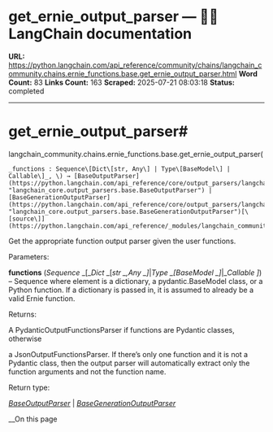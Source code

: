 # get_ernie_output_parser — 🦜🔗 LangChain  documentation

**URL:** https://python.langchain.com/api_reference/community/chains/langchain_community.chains.ernie_functions.base.get_ernie_output_parser.html
**Word Count:** 83
**Links Count:** 163
**Scraped:** 2025-07-21 08:03:18
**Status:** completed

---

# get\_ernie\_output\_parser\#

langchain\_community.chains.ernie\_functions.base.get\_ernie\_output\_parser\(

    _functions : Sequence\[Dict\[str, Any\] | Type\[BaseModel\] | Callable\]_, \) → [BaseOutputParser](https://python.langchain.com/api_reference/core/output_parsers/langchain_core.output_parsers.base.BaseOutputParser.html#langchain_core.output_parsers.base.BaseOutputParser "langchain_core.output_parsers.base.BaseOutputParser") | [BaseGenerationOutputParser](https://python.langchain.com/api_reference/core/output_parsers/langchain_core.output_parsers.base.BaseGenerationOutputParser.html#langchain_core.output_parsers.base.BaseGenerationOutputParser "langchain_core.output_parsers.base.BaseGenerationOutputParser")[\[source\]](https://python.langchain.com/api_reference/_modules/langchain_community/chains/ernie_functions/base.html#get_ernie_output_parser)\#     

Get the appropriate function output parser given the user functions.

Parameters:     

**functions** \(_Sequence_ _\[__Dict_ _\[__str_ _,__Any_ _\]__|__Type_ _\[__BaseModel_ _\]__|__Callable_ _\]_\) – Sequence where element is a dictionary, a pydantic.BaseModel class, or a Python function. If a dictionary is passed in, it is assumed to already be a valid Ernie function.

Returns:     

A PydanticOutputFunctionsParser if functions are Pydantic classes, otherwise     

a JsonOutputFunctionsParser. If there’s only one function and it is not a Pydantic class, then the output parser will automatically extract only the function arguments and not the function name.

Return type:     

[_BaseOutputParser_](https://python.langchain.com/api_reference/core/output_parsers/langchain_core.output_parsers.base.BaseOutputParser.html#langchain_core.output_parsers.base.BaseOutputParser "langchain_core.output_parsers.base.BaseOutputParser") | [_BaseGenerationOutputParser_](https://python.langchain.com/api_reference/core/output_parsers/langchain_core.output_parsers.base.BaseGenerationOutputParser.html#langchain_core.output_parsers.base.BaseGenerationOutputParser "langchain_core.output_parsers.base.BaseGenerationOutputParser")

__On this page